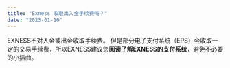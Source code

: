 ```yaml
---
title: "Exness 收取出入金手续费吗？"
date: "2023-01-10"
---
```


EXNESS不对入金或出金收取手续费。 但是部分电子支付系统（EPS）会收取一定的交易手续费，所以EXNESS建议您**阅读了解EXNESS的支付系统**，避免不必要的小插曲。
